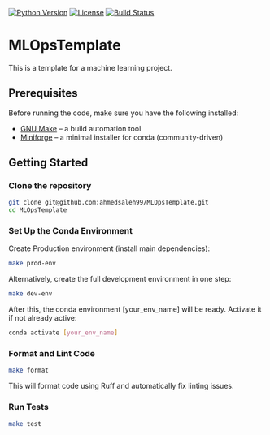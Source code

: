 [![Python Version](https://img.shields.io/badge/python-3.10-blue.svg)](https://www.python.org/)
[![License](https://img.shields.io/badge/license-MIT-green.svg)](LICENSE)
[![Build Status](https://img.shields.io/badge/build-passing-brightgreen.svg)](https://github.com/ahmedsaleh99/MLOpsTemplate/)

# MLOpsTemplate
This is a template for a machine learning project.

## Prerequisites

Before running the code, make sure you have the following installed:

- [GNU Make](https://www.gnu.org/software/make/) – a build automation tool  
- [Miniforge](https://github.com/conda-forge/miniforge) – a minimal installer for conda (community-driven)



## Getting Started

### Clone the repository

   ```bash
   git clone git@github.com:ahmedsaleh99/MLOpsTemplate.git
   cd MLOpsTemplate
   ```

### Set Up the Conda Environment


Create Production environment (install main dependencies):

```bash
make prod-env
```

Alternatively, create the full development environment in one step:
```bash
make dev-env
```

After this, the conda environment [your_env_name] will be ready. Activate it if not already active:

```bash
conda activate [your_env_name]
```
### Format and Lint Code

```bash
make format
```

This will format code using Ruff and automatically fix linting issues.

### Run Tests

```bash
make test
```
